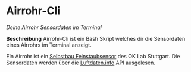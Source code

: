 # Airrohr-Cli
*Deine Airrohr Sensordaten im Terminal*

**Beschreibung**
Airrohr-Cli ist ein Bash Skript welches dir die Sensordaten eines Airrohrs im Terminal anzeigt.

Ein Airrohr ist ein [Selbstbau Feinstaubsensor](http://luftdaten.info/feinstaubsensor-bauen/) des OK Lab Stuttgart.
Die Sensordaten werden über die [Luftdaten.info](hhtp://luftdaten.info) API ausgelesen. 
